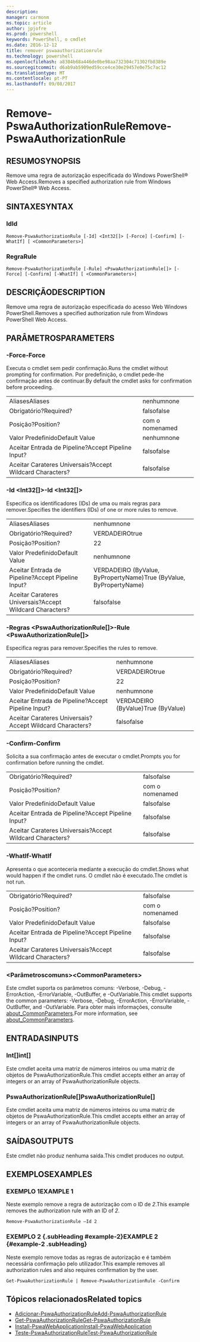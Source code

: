 ```yaml
---
description: 
manager: carmonm
ms.topic: article
author: jpjofre
ms.prod: powershell
keywords: PowerShell, o cmdlet
ms.date: 2016-12-12
title: remover pswaauthorizationrule
ms.technology: powershell
ms.openlocfilehash: a8304b68a446de0be98aa732304c71302fb8389e
ms.sourcegitcommit: d6ab9ab5909ed59cce4ce30e29457e0e75c7ac12
ms.translationtype: MT
ms.contentlocale: pt-PT
ms.lasthandoff: 09/08/2017
---
```

# <a name="remove-pswaauthorizationrule"></a><span data-ttu-id="c871c-103">Remove-PswaAuthorizationRule</span><span class="sxs-lookup"><span data-stu-id="c871c-103">Remove-PswaAuthorizationRule</span></span>

## <a name="synopsis"></a><span data-ttu-id="c871c-104">RESUMO</span><span class="sxs-lookup"><span data-stu-id="c871c-104">SYNOPSIS</span></span>

<span data-ttu-id="c871c-105">Remove uma regra de autorização especificada do Windows PowerShell® Web Access.</span><span class="sxs-lookup"><span data-stu-id="c871c-105">Removes a specified authorization rule from Windows PowerShell® Web Access.</span></span>

## <a name="syntax"></a><span data-ttu-id="c871c-106">SINTAXE</span><span class="sxs-lookup"><span data-stu-id="c871c-106">SYNTAX</span></span>

### <a name="id"></a><span data-ttu-id="c871c-107">Id</span><span class="sxs-lookup"><span data-stu-id="c871c-107">Id</span></span>
```
Remove-PswaAuthorizationRule [-Id] <Int32[]> [-Force] [-Confirm] [-WhatIf] [ <CommonParameters>]
```

### <a name="rule"></a><span data-ttu-id="c871c-108">Regra</span><span class="sxs-lookup"><span data-stu-id="c871c-108">Rule</span></span>
```
Remove-PswaAuthorizationRule [-Rule] <PswaAuthorizationRule[]> [-Force] [-Confirm] [-WhatIf] [ <CommonParameters>]
```

## <a name="description"></a><span data-ttu-id="c871c-109">DESCRIÇÃO</span><span class="sxs-lookup"><span data-stu-id="c871c-109">DESCRIPTION</span></span>

<span data-ttu-id="c871c-110">Remove uma regra de autorização especificada do acesso Web Windows PowerShell.</span><span class="sxs-lookup"><span data-stu-id="c871c-110">Removes a specified authorization rule from Windows PowerShell Web Access.</span></span>

## <a name="parameters"></a><span data-ttu-id="c871c-111">PARÂMETROS</span><span class="sxs-lookup"><span data-stu-id="c871c-111">PARAMETERS</span></span>

### <a name="-force"></a><span data-ttu-id="c871c-112">-Force</span><span class="sxs-lookup"><span data-stu-id="c871c-112">-Force</span></span>

<span data-ttu-id="c871c-113">Executa o cmdlet sem pedir confirmação.</span><span class="sxs-lookup"><span data-stu-id="c871c-113">Runs the cmdlet without prompting for confirmation.</span></span> <span data-ttu-id="c871c-114">Por predefinição, o cmdlet pede-lhe confirmação antes de continuar.</span><span class="sxs-lookup"><span data-stu-id="c871c-114">By default the cmdlet asks for confirmation before proceeding.</span></span>

|||  
|-|-|
| <span data-ttu-id="c871c-115">Aliases</span><span class="sxs-lookup"><span data-stu-id="c871c-115">Aliases</span></span>                              | <span data-ttu-id="c871c-116">nenhum</span><span class="sxs-lookup"><span data-stu-id="c871c-116">none</span></span>                                 |
| <span data-ttu-id="c871c-117">Obrigatório?</span><span class="sxs-lookup"><span data-stu-id="c871c-117">Required?</span></span>                            | <span data-ttu-id="c871c-118">falso</span><span class="sxs-lookup"><span data-stu-id="c871c-118">false</span></span>                                |
| <span data-ttu-id="c871c-119">Posição?</span><span class="sxs-lookup"><span data-stu-id="c871c-119">Position?</span></span>                            | <span data-ttu-id="c871c-120">com o nome</span><span class="sxs-lookup"><span data-stu-id="c871c-120">named</span></span>                                |
| <span data-ttu-id="c871c-121">Valor Predefinido</span><span class="sxs-lookup"><span data-stu-id="c871c-121">Default Value</span></span>                        | <span data-ttu-id="c871c-122">nenhum</span><span class="sxs-lookup"><span data-stu-id="c871c-122">none</span></span>                                 |
| <span data-ttu-id="c871c-123">Aceitar Entrada de Pipeline?</span><span class="sxs-lookup"><span data-stu-id="c871c-123">Accept Pipeline Input?</span></span>               | <span data-ttu-id="c871c-124">falso</span><span class="sxs-lookup"><span data-stu-id="c871c-124">false</span></span>                                |
| <span data-ttu-id="c871c-125">Aceitar Carateres Universais?</span><span class="sxs-lookup"><span data-stu-id="c871c-125">Accept Wildcard Characters?</span></span>          | <span data-ttu-id="c871c-126">falso</span><span class="sxs-lookup"><span data-stu-id="c871c-126">false</span></span>                                |

### <a name="-id-ltint32gt"></a><span data-ttu-id="c871c-127">-Id &lt;Int32\[\]&gt;</span><span class="sxs-lookup"><span data-stu-id="c871c-127">-Id &lt;Int32\[\]&gt;</span></span>

<span data-ttu-id="c871c-128">Especifica os identificadores (IDs) de uma ou mais regras para remover.</span><span class="sxs-lookup"><span data-stu-id="c871c-128">Specifies the identifiers (IDs) of one or more rules to remove.</span></span>

|||  
|-|-|
| <span data-ttu-id="c871c-129">Aliases</span><span class="sxs-lookup"><span data-stu-id="c871c-129">Aliases</span></span>                              | <span data-ttu-id="c871c-130">nenhum</span><span class="sxs-lookup"><span data-stu-id="c871c-130">none</span></span>                                 |
| <span data-ttu-id="c871c-131">Obrigatório?</span><span class="sxs-lookup"><span data-stu-id="c871c-131">Required?</span></span>                            | <span data-ttu-id="c871c-132">VERDADEIRO</span><span class="sxs-lookup"><span data-stu-id="c871c-132">true</span></span>                                 |
| <span data-ttu-id="c871c-133">Posição?</span><span class="sxs-lookup"><span data-stu-id="c871c-133">Position?</span></span>                            | <span data-ttu-id="c871c-134">2</span><span class="sxs-lookup"><span data-stu-id="c871c-134">2</span></span>                                    |
| <span data-ttu-id="c871c-135">Valor Predefinido</span><span class="sxs-lookup"><span data-stu-id="c871c-135">Default Value</span></span>                        | <span data-ttu-id="c871c-136">nenhum</span><span class="sxs-lookup"><span data-stu-id="c871c-136">none</span></span>                                 |
| <span data-ttu-id="c871c-137">Aceitar Entrada de Pipeline?</span><span class="sxs-lookup"><span data-stu-id="c871c-137">Accept Pipeline Input?</span></span>               | <span data-ttu-id="c871c-138">VERDADEIRO (ByValue, ByPropertyName)</span><span class="sxs-lookup"><span data-stu-id="c871c-138">True (ByValue, ByPropertyName)</span></span>       |
| <span data-ttu-id="c871c-139">Aceitar Carateres Universais?</span><span class="sxs-lookup"><span data-stu-id="c871c-139">Accept Wildcard Characters?</span></span>          | <span data-ttu-id="c871c-140">falso</span><span class="sxs-lookup"><span data-stu-id="c871c-140">false</span></span>                                |

### <a name="-rule-ltpswaauthorizationrulegt"></a><span data-ttu-id="c871c-141">-Regras &lt;PswaAuthorizationRule\[\]&gt;</span><span class="sxs-lookup"><span data-stu-id="c871c-141">-Rule &lt;PswaAuthorizationRule\[\]&gt;</span></span>

<span data-ttu-id="c871c-142">Especifica regras para remover.</span><span class="sxs-lookup"><span data-stu-id="c871c-142">Specifies the rules to remove.</span></span>

|||  
|-|-|
| <span data-ttu-id="c871c-143">Aliases</span><span class="sxs-lookup"><span data-stu-id="c871c-143">Aliases</span></span>                              | <span data-ttu-id="c871c-144">nenhum</span><span class="sxs-lookup"><span data-stu-id="c871c-144">none</span></span>                                 |
| <span data-ttu-id="c871c-145">Obrigatório?</span><span class="sxs-lookup"><span data-stu-id="c871c-145">Required?</span></span>                            | <span data-ttu-id="c871c-146">VERDADEIRO</span><span class="sxs-lookup"><span data-stu-id="c871c-146">true</span></span>                                 |
| <span data-ttu-id="c871c-147">Posição?</span><span class="sxs-lookup"><span data-stu-id="c871c-147">Position?</span></span>                            | <span data-ttu-id="c871c-148">2</span><span class="sxs-lookup"><span data-stu-id="c871c-148">2</span></span>                                    |
| <span data-ttu-id="c871c-149">Valor Predefinido</span><span class="sxs-lookup"><span data-stu-id="c871c-149">Default Value</span></span>                        | <span data-ttu-id="c871c-150">nenhum</span><span class="sxs-lookup"><span data-stu-id="c871c-150">none</span></span>                                 |
| <span data-ttu-id="c871c-151">Aceitar Entrada de Pipeline?</span><span class="sxs-lookup"><span data-stu-id="c871c-151">Accept Pipeline Input?</span></span>               | <span data-ttu-id="c871c-152">VERDADEIRO (ByValue)</span><span class="sxs-lookup"><span data-stu-id="c871c-152">True (ByValue)</span></span>                       |
| <span data-ttu-id="c871c-153">Aceitar Carateres Universais?</span><span class="sxs-lookup"><span data-stu-id="c871c-153">Accept Wildcard Characters?</span></span>          | <span data-ttu-id="c871c-154">falso</span><span class="sxs-lookup"><span data-stu-id="c871c-154">false</span></span>                                |

### <a name="-confirm"></a><span data-ttu-id="c871c-155">-Confirm</span><span class="sxs-lookup"><span data-stu-id="c871c-155">-Confirm</span></span>

<span data-ttu-id="c871c-156">Solicita a sua confirmação antes de executar o cmdlet.</span><span class="sxs-lookup"><span data-stu-id="c871c-156">Prompts you for confirmation before running the cmdlet.</span></span>

|||  
|-|-|
| <span data-ttu-id="c871c-157">Obrigatório?</span><span class="sxs-lookup"><span data-stu-id="c871c-157">Required?</span></span>                            | <span data-ttu-id="c871c-158">falso</span><span class="sxs-lookup"><span data-stu-id="c871c-158">false</span></span>                                |
| <span data-ttu-id="c871c-159">Posição?</span><span class="sxs-lookup"><span data-stu-id="c871c-159">Position?</span></span>                            | <span data-ttu-id="c871c-160">com o nome</span><span class="sxs-lookup"><span data-stu-id="c871c-160">named</span></span>                                |
| <span data-ttu-id="c871c-161">Valor Predefinido</span><span class="sxs-lookup"><span data-stu-id="c871c-161">Default Value</span></span>                        | <span data-ttu-id="c871c-162">falso</span><span class="sxs-lookup"><span data-stu-id="c871c-162">false</span></span>                                |
| <span data-ttu-id="c871c-163">Aceitar Entrada de Pipeline?</span><span class="sxs-lookup"><span data-stu-id="c871c-163">Accept Pipeline Input?</span></span>               | <span data-ttu-id="c871c-164">falso</span><span class="sxs-lookup"><span data-stu-id="c871c-164">false</span></span>                                |
| <span data-ttu-id="c871c-165">Aceitar Carateres Universais?</span><span class="sxs-lookup"><span data-stu-id="c871c-165">Accept Wildcard Characters?</span></span>          | <span data-ttu-id="c871c-166">falso</span><span class="sxs-lookup"><span data-stu-id="c871c-166">false</span></span>                                |

### <a name="-whatif"></a><span data-ttu-id="c871c-167">-WhatIf</span><span class="sxs-lookup"><span data-stu-id="c871c-167">-WhatIf</span></span>

<span data-ttu-id="c871c-168">Apresenta o que aconteceria mediante a execução do cmdlet.</span><span class="sxs-lookup"><span data-stu-id="c871c-168">Shows what would happen if the cmdlet runs.</span></span> <span data-ttu-id="c871c-169">O cmdlet não é executado.</span><span class="sxs-lookup"><span data-stu-id="c871c-169">The cmdlet is not run.</span></span>

|||  
|-|-|
| <span data-ttu-id="c871c-170">Obrigatório?</span><span class="sxs-lookup"><span data-stu-id="c871c-170">Required?</span></span>                            | <span data-ttu-id="c871c-171">falso</span><span class="sxs-lookup"><span data-stu-id="c871c-171">false</span></span>                                |
| <span data-ttu-id="c871c-172">Posição?</span><span class="sxs-lookup"><span data-stu-id="c871c-172">Position?</span></span>                            | <span data-ttu-id="c871c-173">com o nome</span><span class="sxs-lookup"><span data-stu-id="c871c-173">named</span></span>                                |
| <span data-ttu-id="c871c-174">Valor Predefinido</span><span class="sxs-lookup"><span data-stu-id="c871c-174">Default Value</span></span>                        | <span data-ttu-id="c871c-175">falso</span><span class="sxs-lookup"><span data-stu-id="c871c-175">false</span></span>                                |
| <span data-ttu-id="c871c-176">Aceitar Entrada de Pipeline?</span><span class="sxs-lookup"><span data-stu-id="c871c-176">Accept Pipeline Input?</span></span>               | <span data-ttu-id="c871c-177">falso</span><span class="sxs-lookup"><span data-stu-id="c871c-177">false</span></span>                                |
| <span data-ttu-id="c871c-178">Aceitar Carateres Universais?</span><span class="sxs-lookup"><span data-stu-id="c871c-178">Accept Wildcard Characters?</span></span>          | <span data-ttu-id="c871c-179">falso</span><span class="sxs-lookup"><span data-stu-id="c871c-179">false</span></span>                                |

### <a name="ltcommonparametersgt"></a><span data-ttu-id="c871c-180">&lt;Parâmetroscomuns&gt;</span><span class="sxs-lookup"><span data-stu-id="c871c-180">&lt;CommonParameters&gt;</span></span>

<span data-ttu-id="c871c-181">Este cmdlet suporta os parâmetros comuns: -Verbose, -Debug, -ErrorAction, -ErrorVariable, -OutBuffer, e -OutVariable.</span><span class="sxs-lookup"><span data-stu-id="c871c-181">This cmdlet supports the common parameters: -Verbose, -Debug, -ErrorAction, -ErrorVariable, -OutBuffer, and -OutVariable.</span></span>
<span data-ttu-id="c871c-182">Para obter mais informações, consulte [about_CommonParameters](http://go.microsoft.com/fwlink/p/?LinkID=113216).</span><span class="sxs-lookup"><span data-stu-id="c871c-182">For more information, see [about_CommonParameters](http://go.microsoft.com/fwlink/p/?LinkID=113216).</span></span>

## <a name="inputs"></a><span data-ttu-id="c871c-183">ENTRADAS</span><span class="sxs-lookup"><span data-stu-id="c871c-183">INPUTS</span></span>

### <a name="int"></a><span data-ttu-id="c871c-184">Int\[\]</span><span class="sxs-lookup"><span data-stu-id="c871c-184">int\[\]</span></span>

<span data-ttu-id="c871c-185">Este cmdlet aceita uma matriz de números inteiros ou uma matriz de objetos de PswaAuthorizationRule.</span><span class="sxs-lookup"><span data-stu-id="c871c-185">This cmdlet accepts either an array of integers or an array of PswaAuthorizationRule objects.</span></span>

### <a name="pswaauthorizationrule"></a><span data-ttu-id="c871c-186">PswaAuthorizationRule\[\]</span><span class="sxs-lookup"><span data-stu-id="c871c-186">PswaAuthorizationRule\[\]</span></span>

<span data-ttu-id="c871c-187">Este cmdlet aceita uma matriz de números inteiros ou uma matriz de objetos de PswaAuthorizationRule.</span><span class="sxs-lookup"><span data-stu-id="c871c-187">This cmdlet accepts either an array of integers or an array of PswaAuthorizationRule objects.</span></span>

## <a name="outputs"></a><span data-ttu-id="c871c-188">SAÍDAS</span><span class="sxs-lookup"><span data-stu-id="c871c-188">OUTPUTS</span></span>

<span data-ttu-id="c871c-189">Este cmdlet não produz nenhuma saída.</span><span class="sxs-lookup"><span data-stu-id="c871c-189">This cmdlet produces no output.</span></span>

## <a name="examples"></a><span data-ttu-id="c871c-190">EXEMPLOS</span><span class="sxs-lookup"><span data-stu-id="c871c-190">EXAMPLES</span></span>

### <a name="example-1"></a><span data-ttu-id="c871c-191">EXEMPLO 1</span><span class="sxs-lookup"><span data-stu-id="c871c-191">EXAMPLE 1</span></span>

<span data-ttu-id="c871c-192">Neste exemplo remove a regra de autorização com o ID de *2*.</span><span class="sxs-lookup"><span data-stu-id="c871c-192">This example removes the authorization rule with an ID of *2*.</span></span>

```
Remove-PswaAuthorizationRule –Id 2
```

### <a name="example-2-example-2-subheading"></a><span data-ttu-id="c871c-193">EXEMPLO 2 {.subHeading #example-2}</span><span class="sxs-lookup"><span data-stu-id="c871c-193">EXAMPLE 2 {#example-2 .subHeading}</span></span>

<span data-ttu-id="c871c-194">Neste exemplo remove todas as regras de autorização e é também necessária confirmação pelo utilizador.</span><span class="sxs-lookup"><span data-stu-id="c871c-194">This example removes all authorization rules and also requires confirmation by the user.</span></span>

```
Get-PswaAuthorizationRule | Remove-PswaAuthorizationRule -Confirm
```

## <a name="related-topics"></a><span data-ttu-id="c871c-195">Tópicos relacionados</span><span class="sxs-lookup"><span data-stu-id="c871c-195">Related topics</span></span>

- [<span data-ttu-id="c871c-196">Adicionar-PswaAuthorizationRule</span><span class="sxs-lookup"><span data-stu-id="c871c-196">Add-PswaAuthorizationRule</span></span>](add-pswaauthorizationrule.md)
- [<span data-ttu-id="c871c-197">Get-PswaAuthorizationRule</span><span class="sxs-lookup"><span data-stu-id="c871c-197">Get-PswaAuthorizationRule</span></span>](get-pswaauthorizationrule.md)
- [<span data-ttu-id="c871c-198">Install-PswaWebApplication</span><span class="sxs-lookup"><span data-stu-id="c871c-198">Install-PswaWebApplication</span></span>](install-pswawebapplication.md)
- [<span data-ttu-id="c871c-199">Teste-PswaAuthorizationRule</span><span class="sxs-lookup"><span data-stu-id="c871c-199">Test-PswaAuthorizationRule</span></span>](test-pswaauthorizationrule.md)
